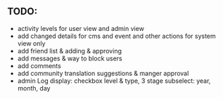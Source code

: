 
## TODO:
 - activity levels for user view and admin view
 - add changed details for cms and event and other actions for system view only
 - add friend list & adding & approving
 - add messages & way to block users
 - add comments
 - add community translation suggestions & manger approval
 - admin Log display: checkbox level & type, 3 stage subselect: year, month, day 
